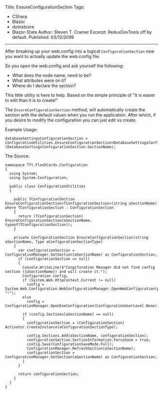 Title: EnsureConfigurationSection
Tags: 
  - CSharp 
  - Blazor 
  - dotnetcore 
  - Blazor-State
Author: Steven T. Cramer
Excerpt: ReduxDevTools off by default. 
Published: 03/12/2099
---

After breaking up your web.config into a logical `ConfigurationSection` now you want to actually update the web.config file.

So you open the web.config and ask yourself the following:

* What does the node name, need to be?  
* What attributes were on it?
* Where do I declare the section?

This little utility is here to help. Based on the simple principle of "It is easier to edit than it is to create!"  

The `EnsureConfigurationSection` method, will automatically create the section with the default values when you run the application.  After which, if you desire to modify the configuration you can just edit vs create.

Example Usage:

```
databaseSettingsConfigurationSection = ConfigurationUtilities.EnsureConfigurationSection<DatabaseSettingsConfigurationSection>(DatabaseSettingsConfigurationSection.SectionName);
```

The Source:
```
namespace Tft.FlashCards.Configuration
{
  using System;
  using System.Configuration;

  public class ConfigurationUtilities
  {

    public TConfigurationSection EnsureConfigurationSection<TConfigurationSection>(string aSectionName) where TConfigurationSection : ConfigurationSection
    {
      return (TConfigurationSection) EnsureConfigurationSection(aSectionName, typeof(TConfigurationSection));
    }

    private ConfigurationSection EnsureConfigurationSection(string aSectionName, Type aConfigurationSectionType)
    {
      var configurationSection = ConfigurationManager.GetSection(aSectionName) as ConfigurationSection;
      if (configurationSection == null)
      {
        Console.WriteLine($"Congifuration Manager did not find config section ({aSectionName}) and will create it.");
        Configuration config;
        if (System.Web.HttpContext.Current != null)
          config = System.Web.Configuration.WebConfigurationManager.OpenWebConfiguration(path: "~");
        else
          config = ConfigurationManager.OpenExeConfiguration(ConfigurationUserLevel.None);

        if (config.Sections[aSectionName] == null)
        {
          configurationSection = (ConfigurationSection) Activator.CreateInstance(aConfigurationSectionType);

          config.Sections.Add(aSectionName, configurationSection);
          configurationSection.SectionInformation.ForceSave = true;
          config.Save(ConfigurationSaveMode.Full);
          ConfigurationManager.RefreshSection(aSectionName);
          configurationSection = ConfigurationManager.GetSection(aSectionName) as ConfigurationSection;
        }
      }

      return configurationSection;
    }
  }
}
```

